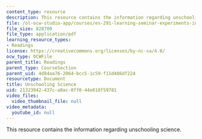 ```yaml
---
content_type: resource
description: This resource contains the information regarding unschooling science.
file: /ol-ocw-studio-app/courses/es-291-learning-seminar-experiments-in-education-spring-2003/21323942437ca0ac8ff044e818f59781_MITES_291S03_UnschlSc_fnl.pdf
file_size: 828709
file_type: application/pdf
learning_resource_types:
- Readings
license: https://creativecommons.org/licenses/by-nc-sa/4.0/
ocw_type: OCWFile
parent_title: Readings
parent_type: CourseSection
parent_uid: 4d84aa76-2064-bcc5-1c59-f11d486df224
resourcetype: Document
title: Unschooling Science
uid: 21323942-437c-a0ac-8ff0-44e818f59781
video_files:
  video_thumbnail_file: null
video_metadata:
  youtube_id: null
---
```

This resource contains the information regarding unschooling science.